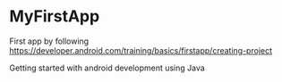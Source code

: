 # MyFirstApp
First app by following https://developer.android.com/training/basics/firstapp/creating-project

Getting started with android development using Java
